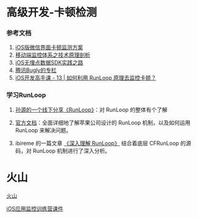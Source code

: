 
# 高级开发-卡顿检测

### 参考文档

1. [iOS版微信界面卡顿监测方案](http://www.52im.net/thread-136-1-1.html)
2. [移动端监控体系之技术原理剖析](https://www.jianshu.com/p/8123fc17fe0e)
3. [iOS无埋点数据SDK实践之路](https://www.jianshu.com/p/69ce01e15042)
4. [腾讯Bugly的专栏](https://blog.csdn.net/tencent_bugly)
5. [iOS开发高手课 - 13 | 如何利用 RunLoop 原理去监控卡顿？
](https://time.geekbang.org/column/article/89494)

### 学习RunLoop

1. [孙源的一个线下分享《RunLoop》](https://v.youku.com/v_show/id_XODgxODkzODI0.html)：对 RunLoop 的整体有个了解

2. [官方文档](https://developer.apple.com/library/archive/documentation/Cocoa/Conceptual/Multithreading/RunLoopManagement/RunLoopManagement.html)：全面详细地了解苹果公司设计的 RunLoop 机制，以及如何运用 RunLoop 来解决问题。

3. ibireme 的一篇文章 [《深入理解 RunLoop》](https://blog.ibireme.com/2015/05/18/runloop/) 结合着底层 CFRunLoop 的源码，对 RunLoop 机制进行了深入分析。







# 火山

[火山](https://mp.weixin.qq.com/mp/appmsgalbum?__biz=MzkyODMwMjgxMA==&action=getalbum&album_id=2219883741622108163&scene=173&from_msgid=2247484081&from_itemidx=1&count=3&nolastread=1#wechat_redirect)

[iOS应用监控训练营课件](https://aozev637mr.feishu.cn/drive/folder/fldcndyJptoBGzDXjvqMa5jGbs6)





















